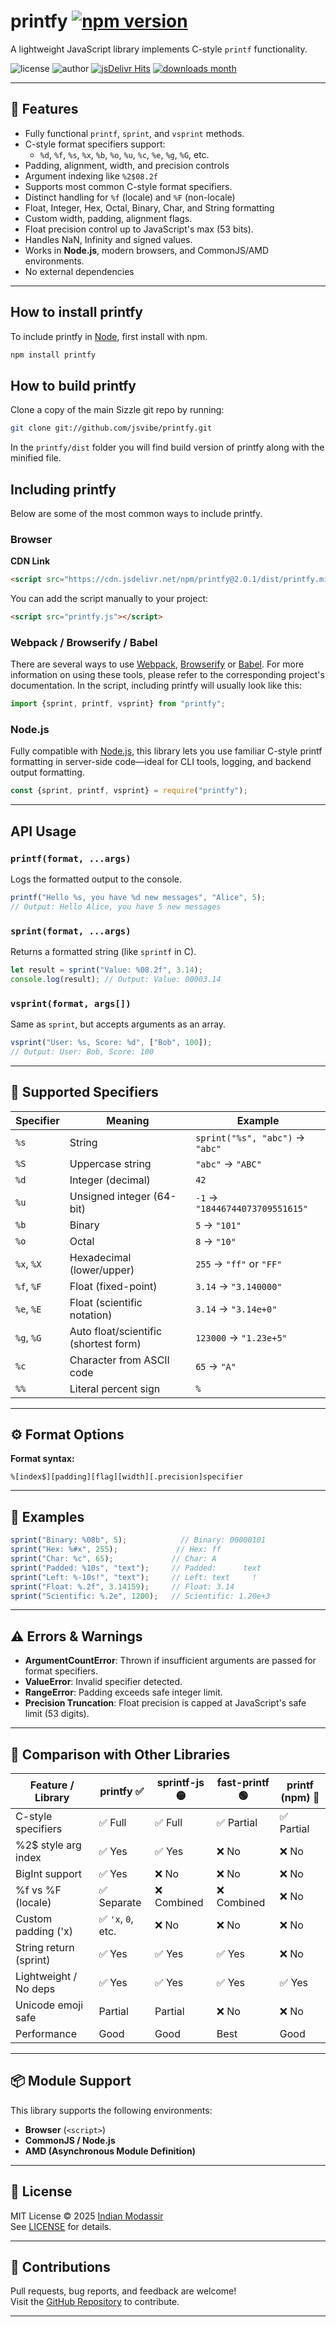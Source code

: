 # printfy [![npm version](https://img.shields.io/npm/v/printfy?style=flat-square)](https://www.npmjs.com/package/printfy)

A lightweight JavaScript library implements C-style `printf` functionality.

![license](https://img.shields.io/github/license/jsvibe/printfy?style=flat-square&color=blue)
![author](https://img.shields.io/badge/Author-Indian%20Modassir-blue?style=flat-square)
[![jsDelivr Hits](https://img.shields.io/jsdelivr/npm/hm/printfy?style=flat-square)](https://www.jsdelivr.com/package/npm/printfy)
[![downloads month](https://img.shields.io/npm/dm/printfy?style=flat-square)](https://www.npmjs.com/package/printfy)

---

## 🌟 Features

- Fully functional `printf`, `sprint`, and `vsprint` methods.
- C-style format specifiers support:
  - `%d`, `%f`, `%s`, `%x`, `%b`, `%o`, `%u`, `%c`, `%e`, `%g`, `%G`, etc.
-  Padding, alignment, width, and precision controls
- Argument indexing like `%2$08.2f`
- Supports most common C-style format specifiers.
- Distinct handling for `%f` (locale) and `%F` (non-locale)
- Float, Integer, Hex, Octal, Binary, Char, and String formatting
- Custom width, padding, alignment flags.
- Float precision control up to JavaScript's max (53 bits).
- Handles NaN, Infinity and signed values.
- Works in **Node.js**, modern browsers, and CommonJS/AMD environments.
- No external dependencies

---

## How to install printfy
To include printfy in [Node](https://nodejs.org/), first install with npm.

```bash
npm install printfy
```

## How to build printfy
Clone a copy of the main Sizzle git repo by running:

```bash
git clone git://github.com/jsvibe/printfy.git
```

In the `printfy/dist` folder you will find build version of printfy along with the minified file.

## Including printfy
Below are some of the most common ways to include printfy.

### Browser

**CDN Link**

```html
<script src="https://cdn.jsdelivr.net/npm/printfy@2.0.1/dist/printfy.min.js"></script>
```

You can add the script manually to your project:

```html
<script src="printfy.js"></script>
```

### Webpack / Browserify / Babel
There are several ways to use [Webpack](https://webpack.js.org/), [Browserify](http://browserify.org/) or [Babel](https://babeljs.io/). For more information on using these tools, please refer to the corresponding project's documentation. In the script, including printfy will usually look like this:

```js
import {sprint, printf, vsprint} from "printfy";
```

### Node.js

Fully compatible with [Node.js](https://nodejs.org/), this library lets you use familiar C-style printf formatting in server-side code—ideal for CLI tools, logging, and backend output formatting.

```js
const {sprint, printf, vsprint} = require("printfy");
```

---

## API Usage

### `printf(format, ...args)`
Logs the formatted output to the console.

```js
printf("Hello %s, you have %d new messages", "Alice", 5);
// Output: Hello Alice, you have 5 new messages
```

### `sprint(format, ...args)`
Returns a formatted string (like `sprintf` in C).

```js
let result = sprint("Value: %08.2f", 3.14);
console.log(result); // Output: Value: 00003.14
```

### `vsprint(format, args[])`
Same as `sprint`, but accepts arguments as an array.

```js
vsprint("User: %s, Score: %d", ["Bob", 100]);
// Output: User: Bob, Score: 100
```

---

## 🔢 Supported Specifiers

| Specifier | Meaning                               | Example                         |
|-----------|---------------------------------------|---------------------------------|
| `%s`      | String                                | `sprint("%s", "abc")` → `"abc"` |
| `%S`      | Uppercase string                      | `"abc"` → `"ABC"`               |
| `%d`      | Integer (decimal)                     | `42`                            |
| `%u`      | Unsigned integer (64-bit)             | `-1` → `"18446744073709551615"` |
| `%b`      | Binary                                | `5` → `"101"`                   |
| `%o`      | Octal                                 | `8` → `"10"`                    |
| `%x`, `%X`| Hexadecimal (lower/upper)             | `255` → `"ff"` or `"FF"`        |
| `%f`, `%F`| Float (fixed-point)                   | `3.14` → `"3.140000"`           |
| `%e`, `%E`| Float (scientific notation)           | `3.14` → `"3.14e+0"`            |
| `%g`, `%G`| Auto float/scientific (shortest form) | `123000` → `"1.23e+5"`          |
| `%c`      | Character from ASCII code             | `65` → `"A"`                    |
| `%%`      | Literal percent sign                  | `%`                             |

---

## ⚙️ Format Options

**Format syntax:**

```
%[index$][padding][flag][width][.precision]specifier
```

---

## 🧪 Examples

```js
sprint("Binary: %08b", 5);            // Binary: 00000101
sprint("Hex: %#x", 255);             // Hex: ff
sprint("Char: %c", 65);             // Char: A
sprint("Padded: %10s", "text");     // Padded:      text
sprint("Left: %-10s!", "text");     // Left: text     !
sprint("Float: %.2f", 3.14159);     // Float: 3.14
sprint("Scientific: %.2e", 1200);   // Scientific: 1.20e+3
```

---

## ⚠️ Errors & Warnings

- **ArgumentCountError**: Thrown if insufficient arguments are passed for format specifiers.
- **ValueError**: Invalid specifier detected.
- **RangeError**: Padding exceeds safe integer limit.
- **Precision Truncation**: Float precision is capped at JavaScript's safe limit (53 digits).

---

## 🔄 Comparison with Other Libraries

| Feature / Library      | printfy ✅         | sprintf-js 🟡 | fast-printf 🟢 | printf (npm) 🔵    |
| ---------------------- | ------------------ | ------------- | -------------- | -------------------- |
| C-style specifiers     | ✅ Full            | ✅ Full        | ✅ Partial      | ✅ Partial       |
| %2\$ style arg index   | ✅ Yes             | ✅ Yes         | ❌ No           | ❌ No            |
| BigInt support         | ✅ Yes             | ❌ No          | ❌ No           | ❌ No            |
| %f vs %F (locale)      | ✅ Separate        | ❌ Combined    | ❌ Combined     | ❌ No            |
| Custom padding ('x)    | ✅ `'x`, `0`, etc. | ❌ No          | ❌ No           | ❌ No            |
| String return (sprint) | ✅ Yes             | ✅ Yes         | ✅ Yes          | ❌ No            |
| Lightweight / No deps  | ✅ Yes             | ✅ Yes         | ✅ Yes          | ✅ Yes           |
| Unicode emoji safe     | Partial            | Partial         | ❌ No           | ❌ No            |
| Performance            | Good               | Good            | Best             | Good             |

---

## 📦 Module Support

This library supports the following environments:

- **Browser** (`<script>`)
- **CommonJS / Node.js**
- **AMD (Asynchronous Module Definition)**

---

## 🔐 License

MIT License © 2025 [Indian Modassir](https://github.com/indianmodassir)  
See [LICENSE](LICENSE) for details.

---

## 🙌 Contributions

Pull requests, bug reports, and feedback are welcome!  
Visit the [GitHub Repository](https://github.com/jsvibe/printfy) to contribute.

---
